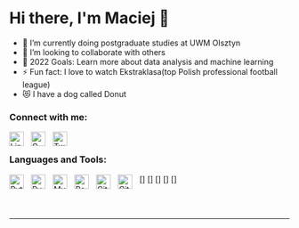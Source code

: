 # Hi there, I'm Maciej  👋

- 🔭 I’m currently doing postgraduate studies at UWM Olsztyn
- 👯 I’m looking to collaborate with others
- 🥅 2022 Goals: Learn more about data analysis and machine learning 
- ⚡ Fun fact: I love to watch Ekstraklasa(top Polish professional football league)
- 😻 I have a dog called Donut

### Connect with me:

[<img align="left" alt="LinkedIn" width="26px" src="https://brandlogos.net/wp-content/uploads/2016/06/linkedin-logo.png" style="padding-right:10px;" />][linkedin]
&nbsp;&nbsp;
[<img align="left" alt="Gmail" width="26px" src="https://upload.wikimedia.org/wikipedia/commons/thumb/7/7e/Gmail_icon_%282020%29.svg/512px-Gmail_icon_%282020%29.svg.png?20201210105308" style="padding-right:10px;" />][gmail]
&nbsp;&nbsp;
[<img align="left" alt="Twitter" width="26px" src="https://upload.wikimedia.org/wikipedia/commons/thumb/4/4f/Twitter-logo.svg/512px-Twitter-logo.svg.png" style="padding-right:10px;" />][twitter]
&nbsp;&nbsp;

### Languages and Tools:

[<img align="left" alt="Python" width="26px" src="https://upload.wikimedia.org/wikipedia/commons/thumb/c/c3/Python-logo-notext.svg/1024px-Python-logo-notext.svg.png" style="padding-right:10px;" />]
[<img align="left" alt="PyCharm" width="26px" src="https://upload.wikimedia.org/wikipedia/commons/1/1d/PyCharm_Icon.svg" style="padding-right:10px;" />]
[<img align="left" alt="MySQL" width="26px" src="https://cdn.jsdelivr.net/gh/devicons/devicon/icons/mysql/mysql-original.svg" style="padding-right:10px;" />]
[<img align="left" alt="PowerBI" width="26px" src="https://c-ven.com/wp-content/uploads/2020/03/power-bi-vector-logo-1.png" style="padding-right:10px;" />]
[<img align="left" alt="Git" width="26px" src="https://cdn.jsdelivr.net/gh/devicons/devicon/icons/git/git-original.svg" style="padding-right:10px;" />]
[<img align="left" alt="GitHub" width="26px" src="https://user-images.githubusercontent.com/3369400/139447912-e0f43f33-6d9f-45f8-be46-2df5bbc91289.png" style="padding-right:10px;" />](https://github.com/maciejwaruszewski/)

<br />
<br />

---

[twitter]: https://twitter.com/MaciejWaruszew1
[linkedin]: https://linkedin.com/in/maciejwaruszewski
[github]: https://github.com/maciejwaruszewski/
[gmail]: @maciejwaruszewski



